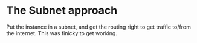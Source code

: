 # The Subnet approach

Put the instance in a subnet, and get the routing right to get traffic
to/from the internet. This was finicky to get working.
